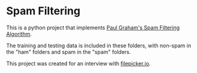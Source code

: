 Spam Filtering 
=========================

This is a python project that implements [Paul Graham's Spam Filtering Algorithm](http://www.paulgraham.com/spam.html).

The training and testing data is included in these folders, with non-spam in the "ham" folders and spam in the "spam" folders.

This project was created for an interview with [filepicker.io](http://filepicker.io).